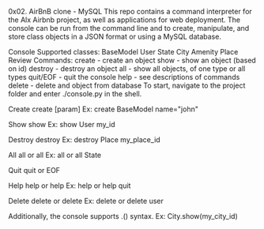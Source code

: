0x02. AirBnB clone - MySQL
This repo contains a command interpreter for the Alx Airbnb project, as well as applications for web deployment. The console can be run from the command line and to create, manipulate, and store class objects in a JSON format or using a MySQL database.

Console
Supported classes:
BaseModel
User
State
City
Amenity
Place
Review
Commands:
create - create an object
show - show an object (based on id)
destroy - destroy an object
all - show all objects, of one type or all types
quit/EOF - quit the console
help - see descriptions of commands
delete - delete and object from database
To start, navigate to the project folder and enter ./console.py in the shell.

Create
create <class name> [param] Ex: create BaseModel name="john"

Show
show <class name> <object id> Ex: show User my_id

Destroy
destroy <class name> <object id> Ex: destroy Place my_place_id

All
all or all <class name> Ex: all or all State

Quit
quit or EOF

Help
help or help <command> Ex: help or help quit

Delete
delete or delete <obj> Ex: delete or delete user

Additionally, the console supports <class name>.<command>(<parameters>) syntax. Ex: City.show(my_city_id)

